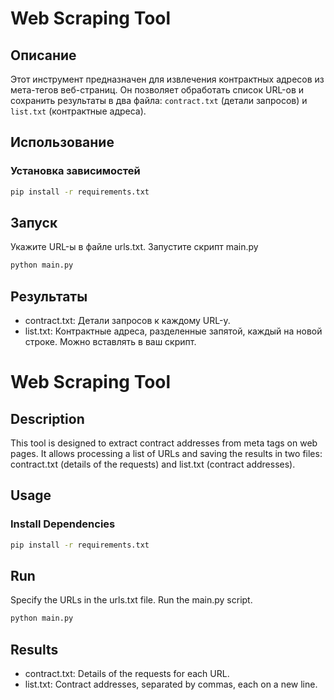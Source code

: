 # Web Scraping Tool

## Описание
Этот инструмент предназначен для извлечения контрактных адресов из мета-тегов веб-страниц. Он позволяет обработать список URL-ов и сохранить результаты в два файла: `contract.txt` (детали запросов) и `list.txt` (контрактные адреса).

## Использование

### Установка зависимостей
```bash
pip install -r requirements.txt
```

## Запуск
Укажите URL-ы в файле urls.txt.
Запустите скрипт main.py
```bash
python main.py
```

## Результаты
- contract.txt: Детали запросов к каждому URL-у.
- list.txt: Контрактные адреса, разделенные запятой, каждый на новой строке. Можно вставлять в ваш скрипт.

# Web Scraping Tool

## Description
This tool is designed to extract contract addresses from meta tags on web pages. It allows processing a list of URLs and saving the results in two files: contract.txt (details of the requests) and list.txt (contract addresses).

## Usage
### Install Dependencies
```bash
pip install -r requirements.txt
```

## Run
Specify the URLs in the urls.txt file.
Run the main.py script.
```bash
python main.py
```

## Results
- contract.txt: Details of the requests for each URL.
- list.txt: Contract addresses, separated by commas, each on a new line.